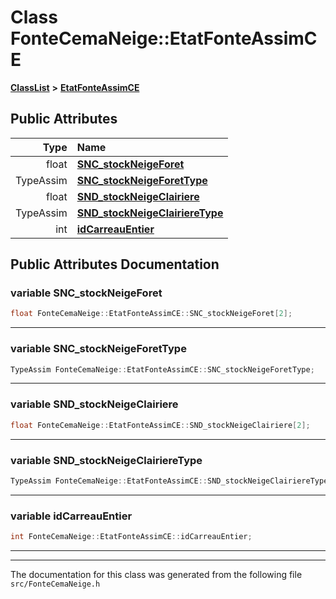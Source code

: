 

# Class FonteCemaNeige::EtatFonteAssimCE



[**ClassList**](annotated.md) **>** [**EtatFonteAssimCE**](classFonteCemaNeige_1_1EtatFonteAssimCE.md)


























## Public Attributes

| Type | Name |
| ---: | :--- |
|  float | [**SNC\_stockNeigeForet**](#variable-snc_stockneigeforet)  <br> |
|  TypeAssim | [**SNC\_stockNeigeForetType**](#variable-snc_stockneigeforettype)  <br> |
|  float | [**SND\_stockNeigeClairiere**](#variable-snd_stockneigeclairiere)  <br> |
|  TypeAssim | [**SND\_stockNeigeClairiereType**](#variable-snd_stockneigeclairieretype)  <br> |
|  int | [**idCarreauEntier**](#variable-idcarreauentier)  <br> |












































## Public Attributes Documentation




### variable SNC\_stockNeigeForet 

```C++
float FonteCemaNeige::EtatFonteAssimCE::SNC_stockNeigeForet[2];
```




<hr>



### variable SNC\_stockNeigeForetType 

```C++
TypeAssim FonteCemaNeige::EtatFonteAssimCE::SNC_stockNeigeForetType;
```




<hr>



### variable SND\_stockNeigeClairiere 

```C++
float FonteCemaNeige::EtatFonteAssimCE::SND_stockNeigeClairiere[2];
```




<hr>



### variable SND\_stockNeigeClairiereType 

```C++
TypeAssim FonteCemaNeige::EtatFonteAssimCE::SND_stockNeigeClairiereType;
```




<hr>



### variable idCarreauEntier 

```C++
int FonteCemaNeige::EtatFonteAssimCE::idCarreauEntier;
```




<hr>

------------------------------
The documentation for this class was generated from the following file `src/FonteCemaNeige.h`

